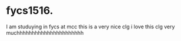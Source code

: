 # fycs1516.
I am studuying in fycs at mcc
this is a very nice clg
i love this clg very muchhhhhhhhhhhhhhhhhhhhhh

